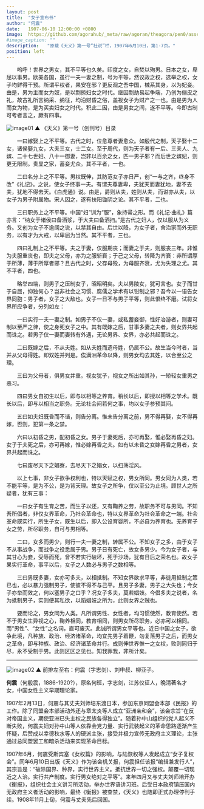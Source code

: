 ```yaml
---
layout: post
title:  "女子宣布书"
author: "何震"
date:   1907-06-10 12:00:00 +0800
image:  https://github.com/agorahub/_meta/raw/agoran/theagora/pen0/assets/images/a1/0x13_a1_l-19070610.jpg
#image_caption: ""
description:   "原载《天义》第一号“社说”栏，1907年6月10日，第1-7页。"
position: left
---
```


　　呜呼！世界之男女，其不平等也久矣。印度之女，自焚以殉男。日本之女，卑屈以事男。欧美各国，虽行一夫一妻之制，号为平等，然议政之权，选举之权，女子均鲜得干预。所谓平权者，果安在邪？更反观之吾中国，械系其身，以为妃妾。由是，男为主而女为奴，是以剽掠妇女之时代。继因剽劫易起争端，乃创为俪皮之礼，故古礼所言纳采、纳征，均沿财昏之俗，盖视女子为财产之一也。由是男为人而女为物，是为买卖妇女之时代。积此二因，由是男女之间，遂不平等。今即古制可考者言之，厥有四事。

<!--more-->

![image01](https://github.com/agorahub/_meta/raw/agoran/theagora/pen0/assets/images/a1/0x13_a1_l-19070610-01.jpg)
▲ 《天义》第一号（创刊号）目录

　　一曰嫁娶上之不平等。古代之时，位愈尊者妻愈众。如殷代之制，天子娶十二女，诸侯娶九女，大夫三女，士二女。至于周代，则为天子者有一后、三夫人、九嫔、二十七世妇、八十一御妻，岂非以百余之女，匹一男子邪？而后世之嫔妃，则更无限制。贵显之家，蓄妾尤众。其不平者，一也。

　　二曰名分上之不平等。男权既伸，其防范女子亦日严，创“一与之齐，终身不改”《礼记》。之说，使女子终事一夫。有谓夫尊妻卑，夫犹天而妻犹地，妻不去夫，犹地不得去天。《白虎通》说。由是，爵则从夫，姓则从夫，而谥亦从夫，以女子为男子附属物。宋人因之，遂有扶阳锄阴之论。其不平者，二也。

　　三曰职务上之不平等。中国“妇”训为“服”，象持帚之形。而《礼记·曲礼》篇亦言：“纳女于诸侯曰备酒浆，于大夫曰备洒扫。”是古代之妇人，仅以服从为义务。又创为女子不逾阈之说，以禁其自由。后世以降，为女子者，舍治家而外无职务，以有才为大戒，以卑屈为当然。其不平者，三也。

　　四曰礼制上之不平等。夫之于妻，仅服期丧；而妻之于夫，则服丧三年。非惟为夫服重丧也，即夫之父母，亦为之服斩衰；于己之父母，转降为齐衰：非所谓厚于所薄，薄于所厚者邪？且古代之时，父存母殁，为母服齐衰，尤为失理之尤。其不平者，四也。

　　略举四端，则男子之压制女子，昭昭明矣。夫以男陵女，犹可言也。女子而甘于自屈，抑独何心？岂非社会之习惯、腐儒之学术有以钳制之邪？吾今以一语告女界同胞：男子者，女子之大敌也。女子一日不与男子平等，则此恨终不磨。试将女界所应争者，分列如左：

　　一曰实行一夫一妻之制。如男子不仅一妻，或私蓄妾御，性好冶游者，则妻可制以至严之律，使之身死女子之中。其有既嫁之后，甘事多妻之夫者，则女界共起而诛之。若男子仅一妻而妻转有外遇，无论男界、女界，亦必共起而诛之。

　　二曰既嫁之后，不从夫姓。如从夫姓而遗母姓，仍属不公。故生当今时者，当并从父母得姓。即双姓并列是。俟满洲革命以降，则男女均去其姓，以合至公之理。

　　三曰为父母者，俱男女并重。视女犹子，视女之所出如其孙，一矫轻女重男之恶习。

　　四曰男女自初生以后，即与以相等之养育。稍长以后，即授以相等之学术。既长以后，即与以相当之职务。无论社会间若何之事，均以女子参预其间。

　　五曰如夫妇既昏而不谐，则告分离。惟未告分离之前，男不得再娶，女不得再嫁，否则，犯第一条之禁。

　　六曰以初昏之男，配初昏之女。男子于妻死后，亦可再娶，惟必娶再昏之妇。女子于夫死之后，亦可再嫁，惟必嫁再昏之夫。如有以未昏之女嫁再昏之男者，女界共起而诛之。

　　七曰废尽天下之娼寮，去尽天下之娼女，以扫荡淫风。

　　以上七事，非女子欲争权利也，特以天赋之权，男女所同。男女同为人类，若不能平等，是为不公，是为背天理。故女子之所争，仅以至公为止境。顾世人之所疑者，犹有三事：

　　一曰女子有生育之苦，而生子以还，又有鞠养之劳，故职务不可与男同。不知吾所倡者，非仅女界革命，乃社会革命也，特以女界革命为社会革命之一端。社会革命既实行，所生子女，既生以后，即入公设育婴所，不必自为养育也。无养育子女之劳，所尽职务，自可与男相等。

　　二曰，女多而男少，则行一夫一妻之制，转属不公。不知女子之多，由于女子不从事战争，而战争之役悉属于男。男子日有死亡，故女多男少。今为女子者，与其甘心为妾，受辱而死，曾不若实行破坏，死于沙场，犹有日后之荣名也。故女子果实行革命，事平以后，女子之人数必与男子之数相等。

　　三曰男既多妻，女亦可多夫，以相抵制。不知女界欲求平等，非徒用抵制之策已也，必以暴力强制男子，使彼不得不与己平。且男子多妻，男子之大失也；今女子亦举而效之，何以塞男子之口乎？况女子多夫，莫若娼妓。今倡多夫之说者，名为抵制男子，实则便其私欲，以蹈娼妓之所为，此则女界之贼也。

　　要而论之，男女同为人类。凡所谓男性、女性者，均习惯使然，教育使然。若不于男女生异视之心，鞠养相同，教育相同，则男女所尽职务，必亦可以相同。而“男性”、“女性”之名词，直可废灭。此诚所谓男女平等也。近日中国之女子，欲争此境，凡种族、政治、经济诸革命，均宜先男子着鞭，勿复落男子之后，而男女之革命，即与种族、政治、经济诸革命并行。成则伸世界惟一之女权，败则同归于尽，永不受制于男。此则区区之见也。知我罪我，非所计矣。

---

![image02](https://github.com/agorahub/_meta/raw/agoran/theagora/pen0/assets/images/a1/0x13_a1_l-19070610-02.jpg)
▲ 前排左至右：何震（字志剑）、刘申叔、柳亚子。

__何震__（何殷震，1886-1920?），原名何班，字志剑，江苏仪征人，晚清著名才女，中国女性主义早期理论家。

1907年2月13日，何震与其丈夫刘师培东渡日本，参加东京同盟会本部《民报》的工作。除了同盟会本部活动外还与章太炎等人成立“亚洲亲和会”，该会宗旨“在反对帝国主义，期使亚洲已失主权之民族各得独立”。随着孙中山组织的党人起义不断失败，何震夫妇对孙中山等人依靠会党力量、实行武装起义的革命思路逐渐产生怀疑，后赞成以幸德秋水等人的硬派主张，接受并极力宣传无政府主义理论，主张通过总同盟罢工和暗杀活动来实现革命目标。

1907年6月，何震受斯宾塞《女权篇》的影响，与陆恢权等人发起成立“女子复权会”。同年6月10日出版《天义》作为该会机关报，何震担任该报“编辑兼发行人”，其宗旨是：“破除国界、种界，实行世界主义。抵抗世界一切之强权。颠覆一切现近之人治。实行共产制度。实行男女绝对之平等”。来年四月又与丈夫刘师培开办《衡报》，组织社会主义讲习所活动，举办世界语讲习班。后受日本政府镇压国内无政府主义者活动的影响，最终《衡报》被查禁，《天义》也随即正式办理停刊手续。1908年11月上旬，何震与丈夫先后回国。
